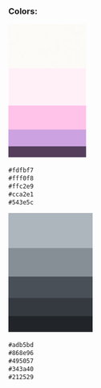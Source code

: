 ### Colors:
![](img/pallete.png)
```pallete
#fdfbf7
#fff0f8
#ffc2e9
#cca2e1
#543e5c
```
![](img/tpallete.png)
```text
#adb5bd
#868e96
#495057
#343a40
#212529
```